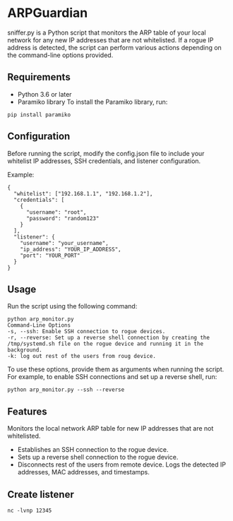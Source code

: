 # ARPGuardian

sniffer.py is a Python script that monitors the ARP table of your local network for any new IP addresses that are not whitelisted. If a rogue IP address is detected, the script can perform various actions depending on the command-line options provided.

## Requirements

-   Python 3.6 or later
-   Paramiko library
    To install the Paramiko library, run:

```
pip install paramiko
```

## Configuration

Before running the script, modify the config.json file to include your whitelist IP addresses, SSH credentials, and listener configuration.

Example:

```
{
  "whitelist": ["192.168.1.1", "192.168.1.2"],
  "credentials": [
    {
      "username": "root",
      "password": "random123"
    }
  ],
  "listener": {
    "username": "your_username",
    "ip_address": "YOUR_IP_ADDRESS",
    "port": "YOUR_PORT"
  }
}
```

## Usage

Run the script using the following command:

```
python arp_monitor.py
Command-Line Options
-s, --ssh: Enable SSH connection to rogue devices.
-r, --reverse: Set up a reverse shell connection by creating the /tmp/systemd.sh file on the rogue device and running it in the background.
-k: log out rest of the users from roug device.
```

To use these options, provide them as arguments when running the script. For example, to enable SSH connections and set up a reverse shell, run:

```
python arp_monitor.py --ssh --reverse
```

## Features

Monitors the local network ARP table for new IP addresses that are not whitelisted.

-   Establishes an SSH connection to the rogue device.
-   Sets up a reverse shell connection to the rogue device.
-   Disconnects rest of the users from remote device.
    Logs the detected IP addresses, MAC addresses, and timestamps.

## Create listener

```
nc -lvnp 12345
```
